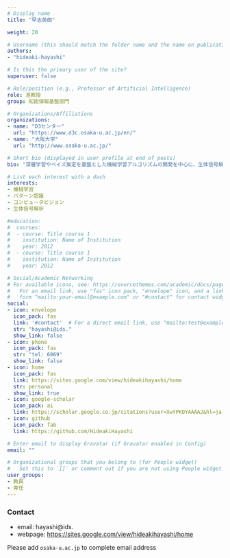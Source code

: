```yaml
---
# Display name
title: "早志英朗"

weight: 20

# Username (this should match the folder name and the name on publications)
authors:
- "hideaki-hayashi"

# Is this the primary user of the site?
superuser: false

# Role/position (e.g., Professor of Artificial Intelligence)
role: 准教授
group: 知能情報基盤部門

# Organizations/Affiliations
organizations:
- name: "D3センター"
  url: "https://www.d3c.osaka-u.ac.jp/en/"
- name: "大阪大学"
  url: "http://www.osaka-u.ac.jp/"

# Short bio (displayed in user profile at end of posts)
bio: "深層学習やベイズ推定を基盤とした機械学習アルゴリズムの開発を中心に、生体信号解析、医用画像処理などの応用研究に従事。"

# List each interest with a dash
interests:
- 機械学習
- パターン認識
- コンピュータビジョン
- 生体信号解析

#education:
#  courses:
#  - course: Title course 1
#    institution: Name of Institution
#    year: 2012
#  - course: Title course 1
#    institution: Name of Institution
#    year: 2012

# Social/Academic Networking
# For available icons, see: https://sourcethemes.com/academic/docs/page-builder/#icons
#   For an email link, use "fas" icon pack, "envelope" icon, and a link in the
#   form "mailto:your-email@example.com" or "#contact" for contact widget.
social:
- icon: envelope
  icon_pack: fas
  link: '#contact'  # For a direct email link, use "mailto:test@example.org".
  str: "hayashi@ids."
  show_link: false
- icon: phone
  icon_pack: fas
  str: "tel: 6069"
  show_link: false
- icon: home
  icon_pack: fas
  link: https://sites.google.com/view/hideakihayashi/home
  str: personal
  show_link: true
- icon: google-scholar
  icon_pack: ai
  link: https://scholar.google.co.jp/citations?user=XwYPKOYAAAAJ&hl=ja
- icon: github
  icon_pack: fab
  link: https://github.com/HideakiHayashi

# Enter email to display Gravatar (if Gravatar enabled in Config)
email: ""

# Organizational groups that you belong to (for People widget)
#   Set this to `[]` or comment out if you are not using People widget.
user_groups:
- 教員
- 専任
---
```


### Contact
- email: hayashi@ids.
- webpage: https://sites.google.com/view/hideakihayashi/home

Please add `osaka-u.ac.jp` to complete email address